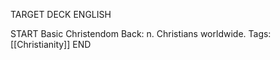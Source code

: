 TARGET DECK
ENGLISH

START
Basic
Christendom
Back: n. Christians worldwide.
Tags: [[Christianity]]
END
